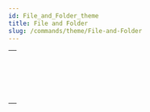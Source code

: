 ```yaml
---
id: File_and_Folder_theme
title: File and Folder
slug: /commands/theme/File-and-Folder
---
```



||
|---|
|[<!-- INCLUDE #_command_.File.Syntax -->](../../commands/file.md)<br/>|
|[<!-- INCLUDE #_command_.Folder.Syntax -->](../../commands/folder.md)<br/>|
|[<!-- INCLUDE #_command_.ZIP Create archive.Syntax -->](../../commands/zip-create-archive.md)<br/>|
|[<!-- INCLUDE #_command_.ZIP Read archive.Syntax -->](../../commands/zip-read-archive.md)<br/>|
